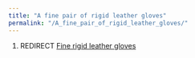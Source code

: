 ```yaml
---
title: "A fine pair of rigid leather gloves"
permalink: "/A_fine_pair_of_rigid_leather_gloves/"
---
```


1.  REDIRECT [Fine rigid leather
    gloves](Fine_rigid_leather_gloves "wikilink")